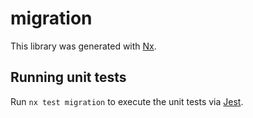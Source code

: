 # migration

This library was generated with [Nx](https://nx.dev).

## Running unit tests

Run `nx test migration` to execute the unit tests via [Jest](https://jestjs.io).
